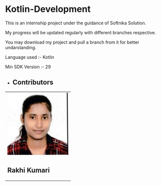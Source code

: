 # Kotlin-Development
<p>This is an internship project under the guidance of Softnika Solution.</p>

<p>My progress will be updated regularly with different branches respective. </p>

<p>You may download my project and pull a branch from it for better undarstanding.</p>

<p>Language used :- Kotlin</p>

<p>Min SDK Version :- 29</p>

<ul><li><h2>Contributors</h2></li></ul>
<table style="width:100%">
<tr>
<td><img src = "https://github.com/rakhi8939/Kotlin-Development/blob/master/img/rakhi.jpeg" height= "200px" ></td>
</tr>
<tr>
<td><h2>Rakhi Kumari</h2></td>          
</tr>
</table>
